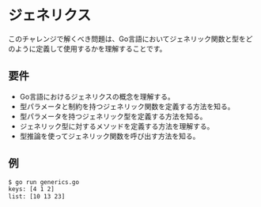 # ジェネリクス

このチャレンジで解くべき問題は、Go言語においてジェネリック関数と型をどのように定義して使用するかを理解することです。

## 要件

- Go言語におけるジェネリクスの概念を理解する。
- 型パラメータと制約を持つジェネリック関数を定義する方法を知る。
- 型パラメータを持つジェネリック型を定義する方法を知る。
- ジェネリック型に対するメソッドを定義する方法を理解する。
- 型推論を使ってジェネリック関数を呼び出す方法を知る。

## 例

```sh
$ go run generics.go
keys: [4 1 2]
list: [10 13 23]
```

